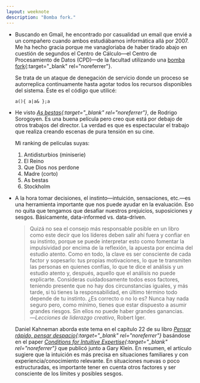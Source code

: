 ```yaml
---
layout: weeknote
description: "Bomba fork."
---
```


- Buscando en Gmail, he encontrado por casualidad un email que envié a un
  compañero cuando ambos estudiábamos informática allá por 2007. Me ha hecho
  gracia porque me vanagloriaba de haber tirado abajo en cuestión de segundos el
  Centro de Cálculo—el Centro de Procesamiento de Datos (CPD)—de la facultad
  utilizando una [bomba fork][1]{:target="_blank" rel="noreferrer"}.

  Se trata de un ataque de denegación de servicio donde un proceso se
  autorreplica continuamente hasta agotar todos los recursos disponibles del
  sistema. Éste es el código que utilicé:
  ```shell
  a(){ a|a& };a
  ```

- He visto *[As bestas][2]{:target="_blank" rel="noreferrer"}*, de Rodrigo
  Sorogoyen. Es una buena película pero creo que está por debajo de otros
  trabajos del director. La verdad es que es espectacular el trabajo que realiza
  creando escenas de pura tensión en su cine.

  Mi ranking de películas suyas:
    1. Antidisturbios (miniserie)
    2. El Reino
    3. Que Dios nos perdone
    4. Madre (corto)
    5. As bestas
    6. Stockholm

- A la hora tomar decisiones, el instinto—intuición, sensaciones, etc.—es una
  herramienta importante que nos puede ayudar en la evaluación. Eso no quita que
  tengamos que desafiar nuestros prejuicios, suposiciones y sesgos. Básicamente,
  data-informed vs. data-driven.

  > Quizá no sea el consejo más responsable posible en un libro como este decir
  que los líderes deben salir ahí fuera y confiar en su instinto, porque se
  puede interpretar esto como fomentar la impulsividad por encima de la
  reflexión, la apuesta por encima del estudio atento. Como en todo, la clave es
  ser consciente de cada factor y sopesarlo: tus propias motivaciones, lo que te
  transmiten las personas en quienes confías, lo que te dice el análisis y un
  estudio atento y, después, aquello que el análisis no puede explicarte.
  Consideras cuidadosamente todos esos factores, teniendo presente que no hay
  dos circunstancias iguales, y más tarde, si tú tienes la responsabilidad, en
  último término todo depende de tu instinto. ¿Es correcto o no lo es? Nunca hay
  nada seguro pero, como mínimo, tienes que estar dispuesto a asumir grandes
  riesgos. Sin ellos no puede haber grandes ganancias.  
  > —*Lecciones de liderazgo creativo*, Robert Iger.

  Daniel Kahneman aborda este tema en el capítulo 22 de su libro *[Pensar
  rápido, pensar despacio][4]{:target="_blank" rel="noreferrer"}* basándose en
  el paper *[Conditions for Intuitive Expertise][3]{:target="_blank"
  rel="noreferrer"}* que publicó junto a Gary Klein. En resumen, el artículo
  sugiere que la intuición es más precisa en situaciones familiares y con
  experiencia/conocimiento relevante. En situaciones nuevas o poco
  estructuradas, es importante tener en cuenta otros factores y ser consciente
  de los límites y posibles sesgos.


[1]: https://es.wikipedia.org/wiki/Bomba_fork
[2]: https://www.filmaffinity.com/es/film227540.html
[3]: https://emcrit.org/wp-content/uploads/2015/03/Conditions-for-Intuitive-Expertise.pdf
[4]: https://www.goodreads.com/book/show/17371706-pensar-r-pido-pensar-despacio
